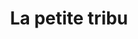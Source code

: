 ---
title: "La petite tribu"
url: /soorts-hossegors/la-petite-tribu-avenue-du-touring-club-de-france/
shop: vêtements
---